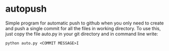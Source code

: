 # autopush
Simple program for automatic push to github when you only need to create and push a single commit for all the files in working directory.
To use this, just copy the file auto.py in your git directory and in command line write:

    python auto.py <COMMIT MESSAGE>I